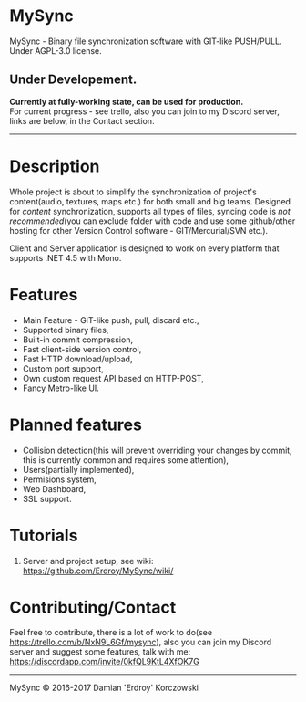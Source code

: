 # MySync
MySync - Binary file synchronization software with GIT-like PUSH/PULL.
Under AGPL-3.0 license.

## Under Developement.
**Currently at fully-working state, can be used for production. <br>**
For current progress - see trello, also you can join to my Discord server, links are below, in the Contact section.

---

# Description
Whole project is about to simplify the synchronization of project's content(audio, textures, maps etc.) for both small and big teams.
Designed for *content* synchronization, supports all types of files, syncing code is *not recommended*(you can exclude folder with code and use some github/other hosting for other Version Control software - GIT/Mercurial/SVN etc.).

Client and Server application is designed to work on every platform that supports .NET 4.5 with Mono.

# Features
* Main Feature - GIT-like push, pull, discard etc.,
* Supported binary files,
* Built-in commit compression,
* Fast client-side version control,
* Fast HTTP download/upload,
* Custom port support,
* Own custom request API based on HTTP-POST,
* Fancy Metro-like UI.

# Planned features
* Collision detection(this will prevent overriding your changes by commit, this is currently common and requires some attention),
* Users(partially implemented),
* Permisions system,
* Web Dashboard,
* SSL support.

# Tutorials
1. Server and project setup, see wiki: https://github.com/Erdroy/MySync/wiki/

# Contributing/Contact
Feel free to contribute, there is a lot of work to do(see https://trello.com/b/NxN9L6Gf/mysync), 
also you can join my Discord server and suggest some features, talk with me: https://discordapp.com/invite/0kfQL9KtL4XfOK7G

---

MySync © 2016-2017 Damian 'Erdroy' Korczowski
